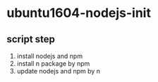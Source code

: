 # ubuntu1604-nodejs-init

## script step

1. install nodejs and npm
2. install n package by npm
3. update nodejs and npm by n

